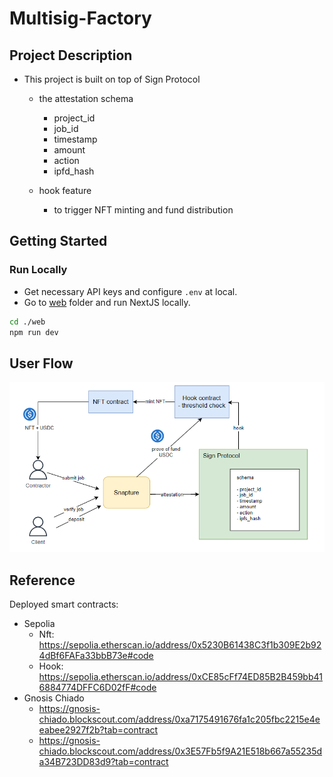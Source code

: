 # Multisig-Factory

## Project Description

- This project is built on top of Sign Protocol

  - the attestation schema

    - project_id
    - job_id
    - timestamp
    - amount
    - action
    - ipfd_hash

  - hook feature
    - to trigger NFT minting and fund distribution

## Getting Started

### Run Locally

- Get necessary API keys and configure `.env` at local.
- Go to [web](./web/) folder and run NextJS locally.

```bash
cd ./web
npm run dev
```

## User Flow

![user-flow](./user-flow.png)

## Reference

Deployed smart contracts:

- Sepolia
  - Nft: https://sepolia.etherscan.io/address/0x5230B61438C3f1b309E2b924dBf6FAFa33bbB73e#code
  - Hook: https://sepolia.etherscan.io/address/0xCE85cFf74ED85B2B459bb416884774DFFC6D02fF#code
- Gnosis Chiado
  - https://gnosis-chiado.blockscout.com/address/0xa7175491676fa1c205fbc2215e4eeabee2927f2b?tab=contract
  - https://gnosis-chiado.blockscout.com/address/0x3E57Fb5f9A21E518b667a55235da34B723DD83d9?tab=contract

